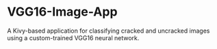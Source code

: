 # VGG16-Image-App
A Kivy-based application for classifying cracked and uncracked images using a custom-trained VGG16 neural network.
